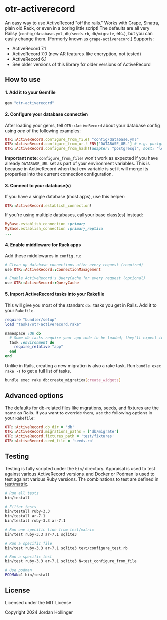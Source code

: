 # otr-activerecord

An easy way to use ActiveRecord "off the rails." Works with Grape, Sinatra, plain old Rack, or even in a boring little script! The defaults are all very Railsy (`config/database.yml`, `db/seeds.rb`, `db/migrate`, etc.), but you can easily change them. (Formerly known as `grape-activerecord`.) Supports:

* ActiveRecord 7.1
* ActiveRecord 7.0 (new AR features, like encryption, not tested)
* ActiveRecord 6.1
* See older versions of this library for older versions of ActiveRecord

## How to use

#### 1. Add it to your Gemfile

```ruby
gem "otr-activerecord"
```

#### 2. Configure your database connection

After loading your gems, tell `OTR::ActiveRecord` about your database config using *one* of the following examples:

```ruby
OTR::ActiveRecord.configure_from_file! "config/database.yml"
OTR::ActiveRecord.configure_from_url! ENV['DATABASE_URL'] # e.g. postgres://user:pass@host/db
OTR::ActiveRecord.configure_from_hash!(adapter: "postgresql", host: "localhost", database: "db", username: "user", password: "pass", encoding: "utf8", pool: 10, timeout: 5000)
```

**Important note**: `configure_from_file!` won't work as expected if you have already `DATABASE_URL` set as part of your environment variables.
This is because in ActiveRecord when that env variable is set it will merge its properties into the current connection configuration.

#### 3. Connect to your database(s)

If you have a single database (most apps), use this helper:

```ruby
OTR::ActiveRecord.establish_connection!
```

If you're using multiple databases, call your base class(es) instead:

```ruby
MyBase.establish_connection :primary
MyBase.establish_connection :primary_replica
...
```

#### 4. Enable middleware for Rack apps

Add these middlewares in `config.ru`:

```ruby
# Clean up database connections after every request (required)
use OTR::ActiveRecord::ConnectionManagement

# Enable ActiveRecord's QueryCache for every request (optional)
use OTR::ActiveRecord::QueryCache
```

#### 5. Import ActiveRecord tasks into your Rakefile

This will give you most of the standard `db:` tasks you get in Rails. Add it to your `Rakefile`.

```ruby
require "bundler/setup"
load "tasks/otr-activerecord.rake"

namespace :db do
  # Some db tasks require your app code to be loaded; they'll expect to find it here
  task :environment do
    require_relative "app"
  end
end
```

Unlike in Rails, creating a new migration is also a rake task. Run `bundle exec rake -T` to get a full list of tasks.

```bash
bundle exec rake db:create_migration[create_widgets]
```

## Advanced options

The defaults for db-related files like migrations, seeds, and fixtures are the same as Rails. If you want to override them, use the following options in your `Rakefile`:

```ruby
OTR::ActiveRecord.db_dir = 'db'
OTR::ActiveRecord.migrations_paths = ['db/migrate']
OTR::ActiveRecord.fixtures_path = 'test/fixtures'
OTR::ActiveRecord.seed_file = 'seeds.rb'
```

## Testing

Testing is fully scripted under the `bin/` directory. Appraisal is used to test against various ActiveRecord versions, and Docker or Podman is used to test against various Ruby versions. The combinations to test are defined in [test/matrix](https://github.com/jhollinger/otr-activerecord/blob/main/test/matrix).

```bash
# Run all tests
bin/testall

# Filter tests
bin/testall ruby-3.3
bin/testall ar-7.1
bin/testall ruby-3.3 ar-7.1

# Run one specific line from test/matrix
bin/test ruby-3.3 ar-7.1 sqlite3

# Run a specific file
bin/test ruby-3.3 ar-7.1 sqlite3 test/configure_test.rb

# Run a specific test
bin/test ruby-3.3 ar-7.1 sqlite3 N=test_configure_from_file

# Use podman
PODMAN=1 bin/testall
```

## License

Licensed under the MIT License

Copyright 2024 Jordan Hollinger
